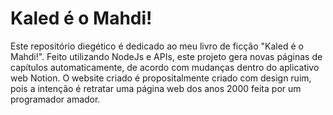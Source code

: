 # Kaled é o Mahdi!

Este repositório diegético é dedicado ao meu livro de ficção "Kaled é o Mahdi!". Feito utilizando NodeJs e APIs,
este projeto gera novas páginas de capítulos automaticamente, de acordo com mudanças dentro do aplicativo web Notion.
O website criado é propositalmente criado com design ruim, pois a intenção é retratar uma página web dos anos 2000 feita por um programador amador.
